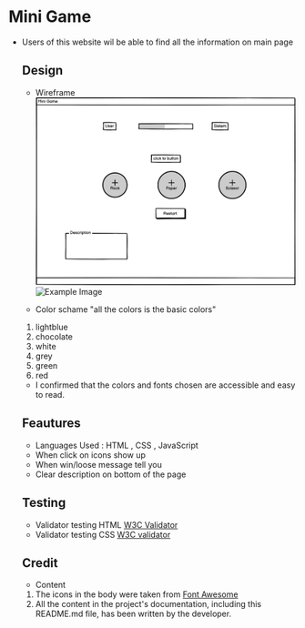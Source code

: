 # Mini Game

- Users of this website wil be able to find all the information on main page
  
  ## Design
      
           
  
  - Wireframe  ![Example Image]( documentation/Desktop.jpg )
               ![Example Image]( )


  - Color schame "all the colors is the basic colors"
   1. lightblue   
   2. chocolate
   3. white
   4. grey
   5. green
   6. red
 
  -  I confirmed that the colors and fonts chosen are accessible and easy to read.
  ## Feautures
  - Languages Used : HTML , CSS , JavaScript
  - When click on icons show up
  - When win/loose message tell you
  - Clear description on bottom of the page
  ## Testing

  - Validator testing HTML  [W3C Validator]()
  - Validator testing CSS   [W3C validator]()
  
   

  ## Credit

  - Content
  1. The icons in the body were taken from  [Font Awesome](https://fontawesome.com/) 
  2. All the content in the project's documentation, including this README.md file, has been written by the developer.
  
